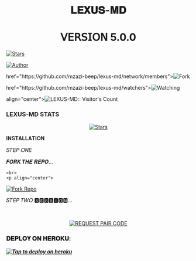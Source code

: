 <h1 align="center"> 𝐋𝐄𝐗𝐔𝐒-𝐌𝐃 </h1>
<h1 align="center"> 𝖵𝖤𝖱𝖲𝖨𝖮𝖭 5.0.0 </h1>

<p align="center">
  <a href="https://github.com/Mzazi-beep/Lexus-md">


<a href="https://github.com/mzazi-beep/lexus-md/stargazers/"><img title="Stars" src="https://img.shields.io/github/stars/mzazi-beep/lexus-md?&style=social"></a>


</a>
</p>
<p align="left">
<a
href="https://github.com/mzazi-beep"><img title="Author" src="https://img.shields.io/badge/LEXUS-MD-green?style=for-the-badge&logo=whatsapp">
</a>
</p>
</a>
href="https://github.com/mzazi-beep/lexus-md/network/members"><img title="Fork" src="https://img.shields.io/github/forks/mzazi-beep/lexus-md?style=social">
</a>
</p>
</a>
href="https://github.com/mzazi-beep/lexus-md/watchers"><img title="Watching"<src="https://img.shields.io/github/watchers/mzazi-beem/lexus-md?label=Watching&style=social">
</a>
</p>
align="center"><img src="https://profile-counter.glitch.me/{mzazi-beep}/count.svg" alt="LEXUS-MD:: Visitor's Count" /></p>


<h3>LEXUS-MD STATS</h3>

<p align="center">
<a
href="https://github.com/mzazi-beep/lexus-md/stargazers/"><img title="Stars" src="https://img.shields.io/github/stars/mzazi-beem/lexus-md?color=lightgreen&style=flat-square"></a>


𝐈𝐍𝐒𝐓𝐀𝐋𝐋𝐀𝐓𝐈𝐎𝐍


𝑆𝑇𝐸𝑃 𝑂𝑁𝐸


𝑭𝑶𝑹𝑲 𝑻𝑯𝑬 𝑹𝑬𝑷𝑶...

    <br>
    <p align="center">
<a
href='https://github.com/mzazi-beem/Lexus-md/fork' target="_blank"><img alt='Fork Repo' src='https://img.shields.io/badge/Fork Repo-100000?style=for-the-badge&logo=scan&logoColor=white&labelColor=lightblue&color=darkblack'/></a>

𝑆𝑇𝐸𝑃 𝑇𝑊𝑂
🆂🅴🆂🆂🅸🅾🅽...

<br>
<p align="center">
<a href='https://xploader-pair.onrender.com' target="_blank"><img alt='REQUEST PAIR CODE' src='https://img.shields.io/badge/Pair_code-100000?style=for-the-badge&logo=scan&logoColor=golden&labelColor=brightblue&color=brightgreen'/></a>




###  𝐃𝐄𝐏𝐋𝐎𝐘 𝐎𝐍 𝐇𝐄𝐑𝐎𝐊𝐔:


 ***[![Tap to deploy on heroku](https://www.herokucdn.com/deploy/button.svg)](https://dashboard.heroku.com/new?button-url=https://github.com/mzazi-beep/lexus-md&template=https://github.comzazi-beep/lexus-md.git)***

